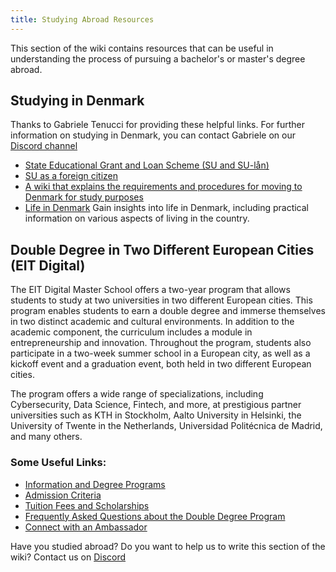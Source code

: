 ```yaml
---
title: Studying Abroad Resources
---
```


This section of the wiki contains resources that can be useful in understanding the process of pursuing a bachelor's or master's degree abroad.

## Studying in Denmark

Thanks to Gabriele Tenucci for providing these helpful links. For further information on studying in Denmark, you can contact Gabriele on our [Discord channel](https://discord.gg/uPRmhHwMem)

- [State Educational Grant and Loan Scheme (SU and SU-lån)](https://www.su.dk/english/state-educational-grant-and-loan-scheme-su/)
- [SU as a foreign citizen](https://www.su.dk/english/su-as-a-foreign-citizen/)
- [A wiki that explains the requirements and procedures for moving to Denmark for study purposes](https://studyindenmark.dk/ ) 
- [Life in Denmark](https://lifeindenmark.borger.dk/) Gain insights into life in Denmark, including practical information on various aspects of living in the country.

## Double Degree in Two Different European Cities (EIT Digital)

The EIT Digital Master School offers a two-year program that allows students to study at two universities in two different European cities. This program enables students to earn a double degree and immerse themselves in two distinct academic and cultural environments. In addition to the academic component, the curriculum includes a module in entrepreneurship and innovation. Throughout the program, students also participate in a two-week summer school in a European city, as well as a kickoff event and a graduation event, both held in two different European cities.

The program offers a wide range of specializations, including Cybersecurity, Data Science, Fintech, and more, at prestigious partner universities such as KTH in Stockholm, Aalto University in Helsinki, the University of Twente in the Netherlands, Universidad Politécnica de Madrid, and many others.

### Some Useful Links:

- [Information and Degree Programs](https://masterschool.eitdigital.eu/)
- [Admission Criteria](https://masterschool.eitdigital.eu/admissions)
- [Tuition Fees and Scholarships](https://masterschool.eitdigital.eu/admissions/fees)
- [Frequently Asked Questions about the Double Degree Program](https://masterschool.eitdigital.eu/faq)
- [Connect with an Ambassador](https://masterschool.eitdigital.eu/meet-and-connect-with-our-student-ambassadors)


Have you studied abroad? Do you want to help us to write this section of the wiki? Contact us on [Discord](https://discord.gg/uPRmhHwMem)
